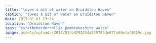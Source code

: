 ```yaml
---
title: "loves a bit of water on Druidston Haven"
caption: "loves a bit of water on Druidston Haven"
date: 2017-01-01 13:24
location: "Druidston Haven"
tags: "esrathebordercollie pembrokeshire wales"
image: assets/uploads/2017/01/b4292034a535785de077a64edaf3019c.jpg
---
```

